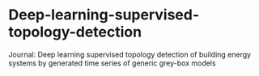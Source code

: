 # Deep-learning-supervised-topology-detection
Journal: Deep learning supervised topology detection of building energy systems by generated time series of generic grey-box models
